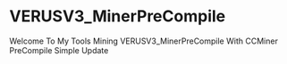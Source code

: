 # VERUSV3_MinerPreCompile
Welcome To My Tools Mining VERUSV3_MinerPreCompile With CCMiner PreCompile Simple Update
